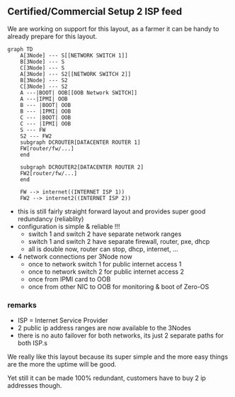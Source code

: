 
## Certified/Commercial Setup 2 ISP feed 

We are working on support for this layout, as a farmer it can be handy to already prepare for this layout.

```mermaid
graph TD
    A[3Node] --- S[[NETWORK SWITCH 1]]
    B[3Node] --- S
    C[3Node] --- S
    A[3Node] --- S2[[NETWORK SWITCH 2]]
    B[3Node] --- S2
    C[3Node] --- S2   
    A ---|BOOT| OOB[[OOB Network SWITCH]]
    A ---|IPMI| OOB
    B --- |BOOT| OOB
    B --- |IPMI| OOB
    C --- |BOOT| OOB
    C --- |IPMI| OOB
    S --- FW
    S2 --- FW2
    subgraph DCROUTER[DATACENTER ROUTER 1]
    FW[router/fw/...]
    end        

    subgraph DCROUTER2[DATACENTER ROUTER 2]
    FW2[router/fw/...]
    end        

    FW --> internet((INTERNET ISP 1))
    FW2 --> internet2((INTERNET ISP 2))
```

- this is still fairly straight forward layout and provides super good redundancy (reliablity)
- configuration is simple & reliable !!!
    - switch 1 and switch 2 have separate network ranges
    - switch 1 and switch 2 have separate firewall, router, pxe, dhcp
    - all is double now, router can stop, dhcp, internet, ...
- 4 network connections per 3Node now
  - once to network switch 1 for public internet access 1
  - once to network switch 2 for public internet access 2
  - once from IPMI card to OOB
  - once from other NIC to OOB for monitoring & boot of Zero-OS

### remarks

- ISP = Internet Service Provider
- 2 public ip address ranges are now available to the 3Nodes
- there is no auto failover for both networks, its just 2 separate paths for both ISP.s

We really like this layout because its super simple and the more easy things are the more the uptime will be good.

Yet still it can be made 100% redundant, customers have to buy 2 ip addresses though.


